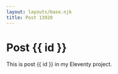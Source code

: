 ```yaml
---
layout: layouts/base.njk
title: Post 13920
---
```


# Post {{ id }}

This is post {{ id }} in my Eleventy project.
